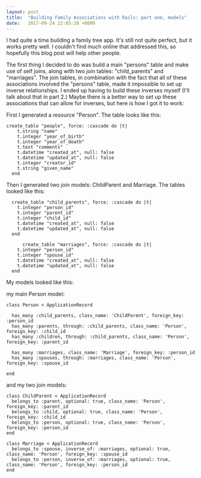 ```yaml
---
layout: post
title:  "Building Family Associations with Rails: part one, models"
date:   2017-09-24 22:05:28 +0000
---
```



I had quite a time building a family tree app. It's still not quite perfect, but it works pretty well. I couldn't find much online that addressed this, so hopefully this blog post will help other people.

The first thing I decided to do was build a main "persons" table and make use of self joins, along with two join tables: "child_parents" and "marriages". The join tables, in combination with the fact that all of these associations involved the "persons" table, made it impossible to set up inverse relationships. I ended up having to build these inverses myself (I'll talk about that in part 2.) Maybe there is a better way to set up these associations that can allow for inverses, but here is how I got it to work:

First I generated a resource "Person". The table looks like this:

```
create_table "people", force: :cascade do |t|
    t.string "name"
    t.integer "year_of_birth"
    t.integer "year_of_death"
    t.text "comments"
    t.datetime "created_at", null: false
    t.datetime "updated_at", null: false
    t.integer "creator_id"
    t.string "given_name"
  end
```

Then I generated two join models: ChildParent and Marriage. The tables looked like this:

```
  create_table "child_parents", force: :cascade do |t|
    t.integer "person_id"
    t.integer "parent_id"
    t.integer "child_id"
    t.datetime "created_at", null: false
    t.datetime "updated_at", null: false
  end
	
	  create_table "marriages", force: :cascade do |t|
    t.integer "person_id"
    t.integer "spouse_id"
    t.datetime "created_at", null: false
    t.datetime "updated_at", null: false
  end
``` 


My models looked like this:

my main Person model:

```
class Person < ApplicationRecord

  has_many :child_parents, class_name: 'ChildParent', foreign_key: :person_id
  has_many :parents, through: :child_parents, class_name: 'Person', foreign_key: :child_id
  has_many :children, through: :child_parents, class_name: 'Person', foreign_key: :parent_id

  has_many :marriages, class_name: 'Marriage', foreign_key: :person_id
  has_many :spouses, through: :marriages, class_name: 'Person', foreign_key: :spouse_id

end

```

and my two join models:

```
class ChildParent < ApplicationRecord
  belongs_to :parent, optional: true, class_name: 'Person', foreign_key: :parent_id
  belongs_to :child, optional: true, class_name: 'Person', foreign_key: :child_id
  belongs_to :person, optional: true, class_name: 'Person', foreign_key: :person_id
end

class Marriage < ApplicationRecord
  belongs_to :spouse, inverse_of: :marriages, optional: true, class_name: 'Person', foreign_key: :spouse_id
  belongs_to :person, inverse_of: :marriages, optional: true, class_name: 'Person', foreign_key: :person_id
end

```

